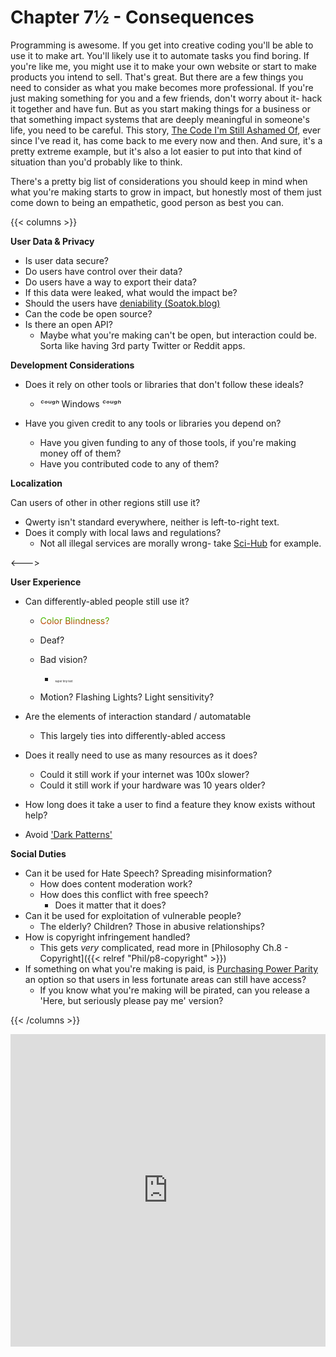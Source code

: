 # Chapter 7½ - Consequences

Programming is awesome. If you get into creative coding you'll be able to use it to make art. You'll likely use it to automate tasks you find boring. If you're like me, you might use it to make your own website or start to make products you intend to sell. That's great. But there are a few things you need to consider as what you make becomes more professional. If you're just making something for you and a few friends, don't worry about it- hack it together and have fun. But as you start making things for a business or that something impact systems that are deeply meaningful in someone's life, you need to be careful. This story, [The Code I'm Still Ashamed Of](https://www.freecodecamp.org/news/the-code-im-still-ashamed-of-e4c021dff55e/), ever since I've read it, has come back to me every now and then. And sure, it's a pretty extreme example, but it's also a lot easier to put into that kind of situation than you'd probably like to think.

There's a pretty big list of considerations you should keep in mind when what you're making starts to grow in impact, but honestly most of them just come down to being an empathetic, good person as best you can.

{{< columns >}}

**User Data & Privacy**

* Is user data secure?
* Do users have control over their data?
* Do users have a way to export their data?
* If this data were leaked, what would the impact be?
* Should the users have [deniability (Soatok.blog)](https://soatok.blog/2020/11/04/a-brief-introduction-to-deniability/)
* Can the code be open source?
* Is there an open API?
  * Maybe what you're making can't be open, but interaction could be. Sorta like having 3rd party Twitter or Reddit apps.

**Development Considerations**

* Does it rely on other tools or libraries that don't follow these ideals?
  * *ᶜᵒᵘᵍʰ* Windows *ᶜᵒᵘᵍʰ*

* Have you given credit to any tools or libraries you depend on?
  * Have you given funding to any of those tools, if you're making money off of them?
  * Have you contributed code to any of them?

**Localization**

Can users of other in other regions still use it?

* Qwerty isn't standard everywhere, neither is left-to-right text.
* Does it comply with local laws and regulations?
  * Not all illegal services are morally wrong- take [Sci-Hub](https://en.wikipedia.org/wiki/Sci-Hub) for example.



<--->

**User Experience**

* Can differently-abled people still use it?

  * <p style="background: -webkit-linear-gradient(90deg, #F00, #0F0); -webkit-background-clip: text; -webkit-text-fill-color: transparent;"> Color Blindness? </p>
  * Deaf?
  * Bad vision?
    
    *  <p style="font-size:.3em"> super tiny text </p>
    
  * Motion? Flashing Lights? Light sensitivity? 

* Are the elements of interaction standard / automatable

  * This largely ties into differently-abled access
  
* Does it really need to use as many resources as it does?

  * Could it still work if your internet was 100x slower?
  * Could it still work if your hardware was 10 years older?
  
* How long does it take a user to find a feature they know exists without help?

* Avoid ['Dark Patterns'](https://darkpatterns.org)

**Social Duties**

- Can it be used for Hate Speech? Spreading misinformation?
  - How does content moderation work?
  - How does this conflict with free speech?
    - Does it matter that it does?
- Can it be used for exploitation of vulnerable people?
  - The elderly? Children? Those in abusive relationships?
- How is copyright infringement handled?
  - This gets *very* complicated, read more in  [Philosophy Ch.8 - Copyright]({{< relref "Phil/p8-copyright" >}})
- If something on what you're making is paid,  is [Purchasing Power Parity](https://en.wikipedia.org/wiki/Purchasing_power_parity) an option so that users in less fortunate areas can still have access?
  - If you know what you're making will be pirated, can you release a 'Here, but seriously please pay me' version?

{{< /columns >}}

<iframe width="100%" height="500" src="https://www.youtube.com/embed/LZM9YdO_QKk?list=PL96C35uN7xGLLeET0dOWaKHkAlPsrkcha" frameborder="0" allow="accelerometer; autoplay; clipboard-write; encrypted-media; gyroscope; picture-in-picture" allowfullscreen></iframe>